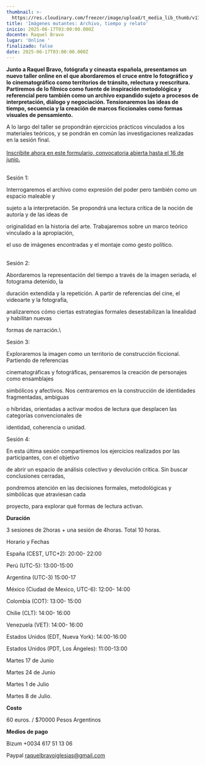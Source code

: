 ```yaml
---
thumbnail: >-
  https://res.cloudinary.com/freezer/image/upload/t_media_lib_thumb/v1749148063/2025/06/FREEZER-1_2_xbf0ed.jpg
title: 'Imágenes mutantes: Archivo, tiempo y relato'
inicio: 2025-06-17T03:00:00.000Z
docente: Raquel Bravo
lugar: 'Online '
finalizado: false
date: 2025-06-17T03:00:00.000Z
---
```


**Junto a Raquel Bravo, fotógrafa y cineasta española, presentamos un nuevo taller online en el que abordaremos el cruce entre lo fotográfico y lo cinematográfico como territorios de tránsito, relectura y reescritura. Partiremos de lo fílmico como fuente de inspiración metodológica y referencial pero también como un archivo expandido sujeto a procesos de interpretación, diálogo y negociación. Tensionaremos las ideas de tiempo, secuencia y la creación de marcos ficcionales como formas visuales de pensamiento.**

A lo largo del taller se propondrán ejercicios prácticos vinculados a los materiales teóricos, y se pondrán en común las investigaciones realizadas en la sesión final. \
\
[Inscribite ahora en este formulario, convocatoria abierta hasta el 16 de junio. ]()

\
Sesión 1:

Interrogaremos el archivo como expresión del poder pero también como un espacio maleable y

sujeto a la interpretación. Se propondrá una lectura crítica de la noción de autoría y de las ideas de

originalidad en la historia del arte. Trabajaremos sobre un marco teórico vinculado a la apropiación,

el uso de imágenes encontradas y el montaje como gesto político.

\
Sesión 2:

Abordaremos la representación del tiempo a través de la imagen seriada, el fotograma detenido, la

duración extendida y la repetición. A partir de referencias del cine, el videoarte y la fotografía,

analizaremos cómo ciertas estrategias formales desestabilizan la linealidad y habilitan nuevas

formas de narración.\\

Sesión 3:

Exploraremos la imagen como un territorio de construcción ficcional. Partiendo de referencias

cinematográficas y fotográficas, pensaremos la creación de personajes como ensamblajes

simbólicos y afectivos. Nos centraremos en la construcción de identidades fragmentadas, ambiguas

o híbridas, orientadas a activar modos de lectura que desplacen las categorías convencionales de

identidad, coherencia o unidad.

Sesión 4:

En esta última sesión compartiremos los ejercicios realizados por las participantes, con el objetivo

de abrir un espacio de análisis colectivo y devolución crítica. Sin buscar conclusiones cerradas,

pondremos atención en las decisiones formales, metodológicas y simbólicas que atraviesan cada

proyecto, para explorar qué formas de lectura activan.

**Duración**

3 sesiones de 2horas + una sesión de 4horas. Total 10 horas.

Horario y Fechas

España (CEST, UTC+2): 20:00- 22:00

Perú (UTC-5): 13:00-15:00

Argentina (UTC-3) 15:00-17

México (Ciudad de Mexico, UTC-6): 12:00- 14:00

Colombia (COT): 13:00- 15:00

Chilie (CLT): 14:00- 16:00

Venezuela (VET): 14:00- 16:00

Estados Unidos (EDT, Nueva York): 14:00-16:00

Estados Unidos (PDT, Los Ángeles): 11:00-13:00

Martes 17 de Junio

Martes 24 de Junio

Martes 1 de Julio

Martes 8 de Julio.

**Costo**

60 euros. / $70000 Pesos Argentinos

**Medios de pago**

Bizum +0034 617 51 13 06

Paypal [raquelbravoiglesias@gmail.com](mailto:raquelbravoiglesias@gmail.com)

